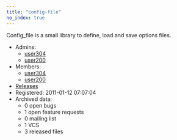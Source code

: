 ```yaml
---
title: "config-file"
no_index: true
---
```


Config_file is a small library to define, load and save options files.


* Admins:
  * [user304](/users/user304)
  * [user200](/users/user200)
* Members:
  * [user304](/users/user304)
  * [user200](/users/user200)
* [Releases](https://download.ocamlcore.org/config-file)
* Registered: 2011-01-12 07:07:04
* Archived data:
  * 0 open bugs
  * 1 open feature requests
  * 0 mailing list
  * 1 VCS
  * 3 released files
